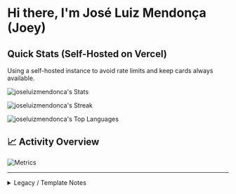 # Hi there, I'm José Luiz Mendonça (Joey)

## Quick Stats (Self-Hosted on Vercel)
Using a self-hosted instance to avoid rate limits and keep cards always available.

![joseluizmendonca's Stats](https://github-readme-stats-855tiqj43-joseluizmendoncas-projects.vercel.app/api?username=joseluizmendonca&theme=dark&show_icons=true&hide_border=false&count_private=true)

![joseluizmendonca's Streak](https://github-readme-streak-stats.herokuapp.com/?user=joseluizmendonca&theme=dark&hide_border=false)

![joseluizmendonca's Top Languages](https://github-readme-stats-855tiqj43-joseluizmendoncas-projects.vercel.app/api/top-langs/?username=joseluizmendonca&theme=dark&show_icons=true&hide_border=false&layout=compact)



## 📈 Activity Overview
![Metrics](https://github-readme-stats-855tiqj43-joseluizmendoncas-projects.vercel.app/api?username=joseluizmendonca&theme=dark&show_icons=true&hide_border=true&card_width=400&rank_icon=github)

---
<details>
<summary>Legacy / Template Notes</summary>

![joseluizmendonca's Stats](https://github-readme-stats.vercel.app/api?username=joseluizmendonca&theme=dark&show_icons=true&hide_border=false&count_private=true)

![joseluizmendonca's Streak](https://github-readme-streak-stats.herokuapp.com/?user=joseluizmendonca&theme=dark&hide_border=false)

![joseluizmendonca's Top Languages](https://github-readme-stats.vercel.app/api/top-langs/?username=joseluizmendonca&theme=dark&show_icons=true&hide_border=false&layout=compact)

<!-- original GitHub profile README template hints -->
</details>

